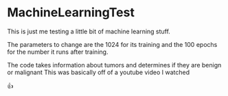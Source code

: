 # MachineLearningTest

This is just me testing a little bit of machine learning stuff.

The parameters to change are the 1024 for its training and the 100 epochs for the number it runs after training.

The code takes information about tumors and determines if they are benign or malignant
This was basically off of a youtube video I watched

👍
